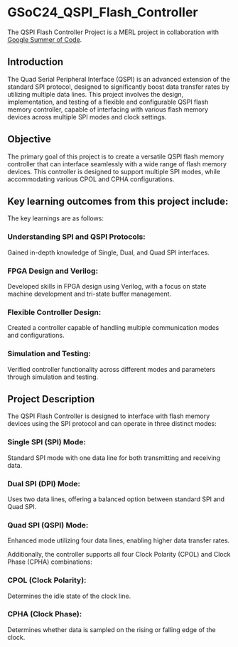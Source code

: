
# GSoC24_QSPI_Flash_Controller
The QSPI Flash Controller Project is a MERL project in collaboration with [Google Summer of Code](https://summerofcode.withgoogle.com). 

## Introduction
The Quad Serial Peripheral Interface (QSPI) is an advanced extension of the standard SPI protocol, designed to significantly boost data transfer rates by utilizing multiple data lines. This project involves the design, implementation, and testing of a flexible and configurable QSPI flash memory controller, capable of interfacing with various flash memory devices across multiple SPI modes and clock settings.

## Objective
The primary goal of this project is to create a versatile QSPI flash memory controller that can interface seamlessly with a wide range of flash memory devices. This controller is designed to support multiple SPI modes, while accommodating various CPOL and CPHA configurations.

##  Key learning outcomes from this project include:
The key learnings are as follows:
### Understanding SPI and QSPI Protocols:
Gained in-depth knowledge of Single, Dual, and Quad SPI interfaces.
### FPGA Design and Verilog:
Developed skills in FPGA design using Verilog, with a focus on state machine development and tri-state buffer management.
### Flexible Controller Design:
Created a controller capable of handling multiple communication modes and configurations.
### Simulation and Testing:
Verified controller functionality across different modes and parameters through simulation and testing.

## Project Description
The QSPI Flash Controller is designed to interface with flash memory devices using the SPI protocol and can operate in three distinct modes:
### Single SPI (SPI) Mode: 
Standard SPI mode with one data line for both transmitting and receiving data.
### Dual SPI (DPI) Mode: 
Uses two data lines, offering a balanced option between standard SPI and Quad SPI.
### Quad SPI (QSPI) Mode: 
Enhanced mode utilizing four data lines, enabling higher data transfer rates.

Additionally, the controller supports all four Clock Polarity (CPOL) and Clock Phase (CPHA) combinations:
### CPOL (Clock Polarity): 
Determines the idle state of the clock line.
### CPHA (Clock Phase): 
Determines whether data is sampled on the rising or falling edge of the clock.
